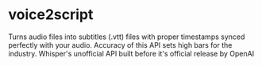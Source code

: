 # voice2script
Turns audio files into subtitles (.vtt) files with proper timestamps synced perfectly with your audio. Accuracy of this API sets high bars for the industry. Whisper's unofficial API built before it's official release by OpenAI
